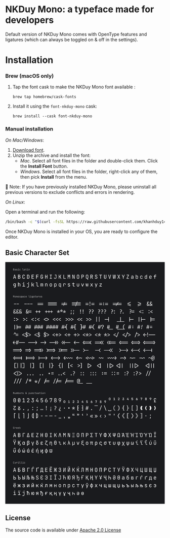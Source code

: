 # NKDuy Mono: a typeface made for developers

Default version of NKDuy Mono comes with OpenType features and ligatures (which can always be toggled on & off in the settings).

# **Installation**

### Brew (macOS only)

1. Tap the font cask to make the NKDuy Mono font available :

    ```console
    brew tap homebrew/cask-fonts
    ```
2. Install it using the `font-nkduy-mono` cask:

   ```console
   brew install --cask font-nkduy-mono
   ```

### Manual installation

_On Mac/Windows_: 

1. [Download font](https://github.com/khanhduy1407/NKDuyMono/releases/latest). 
2. Unzip the archive and install the font:
   - _Mac_. Select all font files in the folder and double-click them. Click the **Install Font** button.
   - _Windows_. Select all font files in the folder, right-click any of them, then pick **Install** from the menu.

📝 Note: If you have previously installed NKDuy Mono, please uninstall all previous versions to exclude conflicts and errors in rendering.

_On Linux_: 

Open a terminal and run the following:

```bash
/bin/bash -c "$(curl -fsSL https://raw.githubusercontent.com/khanhduy1407/NKDuyMono/master/install_manual.sh)"
```

Once NKDuy Mono is installed in your OS, you are ready to configure the editor.  

## Basic Character Set

![Alt text](images/character-set@2x.png)

## License

The source code is available under [Apache 2.0 License](https://www.apache.org/licenses/LICENSE-2.0)
